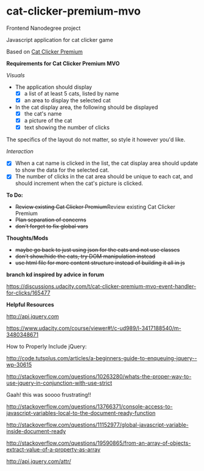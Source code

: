 # cat-clicker-premium-mvo

Frontend Nanodegree project

Javascript application for cat clicker game

Based on [Cat Clicker Premium](https://github.com/cajoue/cat-clicker-premium) 

**Requirements for Cat Clicker Premium MVO**

_Visuals_

* The application should display
    - [x] a list of at least 5 cats, listed by name
    - [x] an area to display the selected cat
* In the cat display area, the following should be displayed
    - [x] the cat's name
    - [x] a picture of the cat
    - [x] text showing the number of clicks

The specifics of the layout do not matter, so style it however you'd like.

_Interaction_

* [x] When a cat name is clicked in the list, the cat display area should update to show the data for the selected cat.
* [x] The number of clicks in the cat area should be unique to each cat, and should increment when the cat's picture is clicked.

**To Do:**
* <del>Review existing Cat Clicker Premium</del>Review existing Cat Clicker Premium
* <del>Plan separation of concerns</del>
* <del>don't forget to fix global vars</del>

**Thoughts/Mods**
* <del>maybe go back to just using json for the cats and not use classes</del>
* <del>don't show/hide the cats, try DOM manipulation instead</del>
* <del>use html file for more content structure instead of building it all in js</del>

**branch kd inspired by advice in forum**

https://discussions.udacity.com/t/cat-clicker-premium-mvo-event-handler-for-clicks/165477


**Helpful Resources**

http://api.jquery.com

https://www.udacity.com/course/viewer#!/c-ud989/l-3417188540/m-3480348671

How to Properly Include jQuery: 

http://code.tutsplus.com/articles/a-beginners-guide-to-enqueuing-jquery--wp-30615

http://stackoverflow.com/questions/10263280/whats-the-proper-way-to-use-jquery-in-conjunction-with-use-strict

Gaah! this was soooo frustrating!!

http://stackoverflow.com/questions/13766371/console-access-to-javascript-variables-local-to-the-document-ready-function

http://stackoverflow.com/questions/11152977/global-javascript-variable-inside-document-ready

http://stackoverflow.com/questions/19590865/from-an-array-of-objects-extract-value-of-a-property-as-array

http://api.jquery.com/attr/


